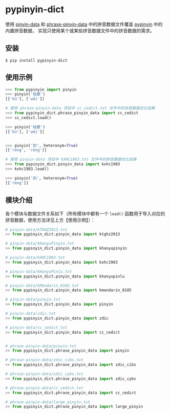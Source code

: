 # pypinyin-dict

使用 [pinyin-data](https://github.com/mozillazg/pinyin-data) 和 [phrase-pinyin-data](https://github.com/mozillazg/phrase-pinyin-data) 中的拼音数据文件覆盖 [pypinyin](https://github.com/mozillazg/python-pinyin) 中的内置拼音数据，
实现只使用某个或某些拼音数据文件中的拼音数据的需求。

## 安装

```
$ pip install pypinyin-dict
```

## 使用示例

```python
>>> from pypinyin import pinyin
>>> pinyin('枯萎')
[['kū'], ['wēi']]

# 使用 phrase-pinyin-data 项目中 cc_cedict.txt 文件中的拼音数据优化结果
>>> from pypinyin_dict.phrase_pinyin_data import cc_cedict
>>> cc_cedict.load()

>>> pinyin('枯萎')
[['kū'], ['wěi']]


>>> pinyin('扔', heteronym=True)
[['rēng', 'rèng']]

# 使用 pinyin-data 项目中 kXHC1983.txt 文件中的拼音数据优化结果
>>> from pypinyin_dict.pinyin_data import kxhc1983
>>> kxhc1983.load()

>>> pinyin('扔', heteronym=True)
[['rēng']]
```

## 模块介绍

各个模块与数据文件关系如下（所有模块中都有一个 ``load()`` 函数用于导入对应的拼音数据，使用方法详见上方【使用示例】）：

```python
# pinyin-data/kTGHZ2013.txt
>> from pypinyin_dict.pinyin_data import ktghz2013

# pinyin-data/kHanyuPinyin.txt
>> from pypinyin_dict.pinyin_data import khanyupinyin

# pinyin-data/kXHC1983.txt
>> from pypinyin_dict.pinyin_data import kxhc1983

# pinyin-data/kHanyuPinlu.txt
>> from pypinyin_dict.pinyin_data import khanyupinlu

# pinyin-data/kMandarin_8105.txt
>> from pypinyin_dict.pinyin_data import kmandarin_8105

# pinyin-data/pinyin.txt
>> from pypinyin_dict.pinyin_data import pinyin

# pinyin-data/zdic.txt
>> from pypinyin_dict.pinyin_data import zdic

# pinyin-data/cc_cedict.txt
>> from pypinyin_dict.pinyin_data import cc_cedict


# phrase-pinyin-data/pinyin.txt
>> from pypinyin_dict.phrase_pinyin_data import pinyin

# phrase-pinyin-data/zdic_cibs.txt
>> from pypinyin_dict.phrase_pinyin_data import zdic_cibs

# phrase-pinyin-data/zdic_cybs.txt
>> from pypinyin_dict.phrase_pinyin_data import zdic_cybs

# phrase-pinyin-data/cc_cedict.txt
>> from pypinyin_dict.phrase_pinyin_data import cc_cedict

# phrase-pinyin-data/large_pinyin.txt
>> from pypinyin_dict.phrase_pinyin_data import large_pinyin

```

